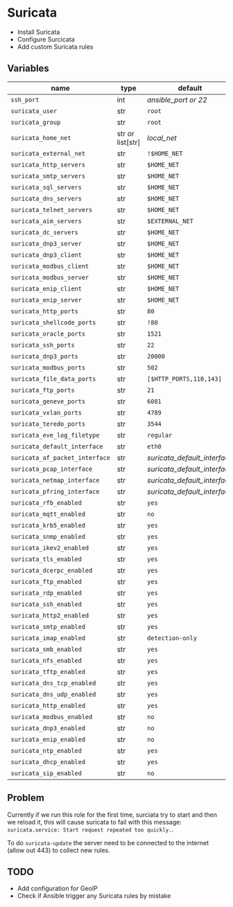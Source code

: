 # Suricata

-   Install Suricata
-   Configure Surcicata
-   Add custom Suricata rules

## Variables

| name                           | type             | default                      |
| ------------------------------ | ---------------- | ---------------------------- |
| `ssh_port`                     | int              | _ansible_port or 22_         |
| `suricata_user`                | str              | `root`                       |
| `suricata_group`               | str              | `root`                       |
| `suricata_home_net`            | str or list[str] | _local_net_                  |
| `suricata_external_net`        | str              | `!$HOME_NET`                 |
| `suricata_http_servers`        | str              | `$HOME_NET`                  |
| `suricata_smtp_servers`        | str              | `$HOME_NET`                  |
| `suricata_sql_servers`         | str              | `$HOME_NET`                  |
| `suricata_dns_servers`         | str              | `$HOME_NET`                  |
| `suricata_telnet_servers`      | str              | `$HOME_NET`                  |
| `suricata_aim_servers`         | str              | `$EXTERNAL_NET`              |
| `suricata_dc_servers`          | str              | `$HOME_NET`                  |
| `suricata_dnp3_server`         | str              | `$HOME_NET`                  |
| `suricata_dnp3_client`         | str              | `$HOME_NET`                  |
| `suricata_modbus_client`       | str              | `$HOME_NET`                  |
| `suricata_modbus_server`       | str              | `$HOME_NET`                  |
| `suricata_enip_client`         | str              | `$HOME_NET`                  |
| `suricata_enip_server`         | str              | `$HOME_NET`                  |
| `suricata_http_ports`          | str              | `80`                         |
| `suricata_shellcode_ports`     | str              | `!80`                        |
| `suricata_oracle_ports`        | str              | `1521`                       |
| `suricata_ssh_ports`           | str              | `22`                         |
| `suricata_dnp3_ports`          | str              | `20000`                      |
| `suricata_modbus_ports`        | str              | `502`                        |
| `suricata_file_data_ports`     | str              | `[$HTTP_PORTS,110,143]`      |
| `suricata_ftp_ports`           | str              | `21`                         |
| `suricata_geneve_ports`        | str              | `6081`                       |
| `suricata_vxlan_ports`         | str              | `4789`                       |
| `suricata_teredo_ports`        | str              | `3544`                       |
| `suricata_eve_log_filetype`    | str              | `regular`                    |
| `suricata_default_interface`   | str              | `eth0`                       |
| `suricata_af_packet_interface` | str              | _suricata_default_interface_ |
| `suricata_pcap_interface`      | str              | _suricata_default_interface_ |
| `suricata_netmap_interface`    | str              | _suricata_default_interface_ |
| `suricata_pfring_interface`    | str              | _suricata_default_interface_ |
| `suricata_rfb_enabled`         | str              | `yes`                        |
| `suricata_mqtt_enabled`        | str              | `no`                         |
| `suricata_krb5_enabled`        | str              | `yes`                        |
| `suricata_snmp_enabled`        | str              | `yes`                        |
| `suricata_ikev2_enabled`       | str              | `yes`                        |
| `suricata_tls_enabled`         | str              | `yes`                        |
| `suricata_dcerpc_enabled`      | str              | `yes`                        |
| `suricata_ftp_enabled`         | str              | `yes`                        |
| `suricata_rdp_enabled`         | str              | `yes`                        |
| `suricata_ssh_enabled`         | str              | `yes`                        |
| `suricata_http2_enabled`       | str              | `yes`                        |
| `suricata_smtp_enabled`        | str              | `yes`                        |
| `suricata_imap_enabled`        | str              | `detection-only`             |
| `suricata_smb_enabled`         | str              | `yes`                        |
| `suricata_nfs_enabled`         | str              | `yes`                        |
| `suricata_tftp_enabled`        | str              | `yes`                        |
| `suricata_dns_tcp_enabled`     | str              | `yes`                        |
| `suricata_dns_udp_enabled`     | str              | `yes`                        |
| `suricata_http_enabled`        | str              | `yes`                        |
| `suricata_modbus_enabled`      | str              | `no`                         |
| `suricata_dnp3_enabled`        | str              | `no`                         |
| `suricata_enip_enabled`        | str              | `no`                         |
| `suricata_ntp_enabled`         | str              | `yes`                        |
| `suricata_dhcp_enabled`        | str              | `yes`                        |
| `suricata_sip_enabled`         | str              | `no`                         |

## Problem

Currently if we run this role for the first time, surciata try to start and then we reload it, this will cause suricata to fail with this message: `suricata.service: Start request repeated too quickly.`.

To do `suricata-update` the server need to be connected to the internet (allow out 443) to collect new rules.

## TODO

-   Add configuration for GeoIP
-   Check if Ansible trigger any Suricata rules by mistake
